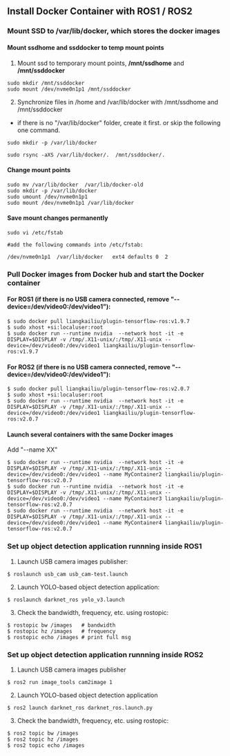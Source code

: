 ## Install Docker Container with ROS1 / ROS2

### Mount SSD to /var/lib/docker, which stores the docker images 

#### Mount ssdhome and ssddocker to temp mount points
1. Mount ssd to temporary mount points, **/mnt/ssdhome** and **/mnt/ssddocker** 
```
sudo mkdir /mnt/ssddocker  
sudo mount /dev/nvme0n1p1 /mnt/ssddocker  
```
2. Synchronize files in /home and /var/lib/docker with /mnt/ssdhome and /mnt/ssddocker
* if there is no "/var/lib/docker" folder, create it first. or skip the following one command.
```
sudo mkdir -p /var/lib/docker
```
```
sudo rsync -aXS /var/lib/docker/.  /mnt/ssddocker/.
```
#### Change mount points
```
sudo mv /var/lib/docker  /var/lib/docker-old
sudo mkdir -p /var/lib/docker
sudo umount /dev/nvme0n1p1 
sudo mount /dev/nvme0n1p1 /var/lib/docker
```
#### Save mount changes permanently
```
sudo vi /etc/fstab 
```
```
#add the following commands into /etc/fstab: 

/dev/nvme0n1p1  /var/lib/docker   ext4 defaults 0  2
```

### Pull Docker images from Docker hub and start the Docker container

#### For ROS1 (if there is no USB camera connected, remove "--device=/dev/video0:/dev/video1"):
```
$ sudo docker pull liangkailiu/plugin-tensorflow-ros:v1.9.7
$ sudo xhost +si:localuser:root
$ sudo docker run --runtime nvidia  --network host -it -e DISPLAY=$DISPLAY -v /tmp/.X11-unix/:/tmp/.X11-unix --device=/dev/video0:/dev/video1 liangkailiu/plugin-tensorflow-ros:v1.9.7
```
#### For ROS2 (if there is no USB camera connected, remove "--device=/dev/video0:/dev/video1"):
```
$ sudo docker pull liangkailiu/plugin-tensorflow-ros:v2.0.7
$ sudo xhost +si:localuser:root
$ sudo docker run --runtime nvidia  --network host -it -e DISPLAY=$DISPLAY -v /tmp/.X11-unix/:/tmp/.X11-unix --device=/dev/video0:/dev/video1 liangkailiu/plugin-tensorflow-ros:v2.0.7
```

#### Launch several containers with the same Docker images
Add "--name XX"
```
$ sudo docker run --runtime nvidia  --network host -it -e DISPLAY=$DISPLAY -v /tmp/.X11-unix/:/tmp/.X11-unix --device=/dev/video0:/dev/video1 --name MyContainer2 liangkailiu/plugin-tensorflow-ros:v2.0.7
$ sudo docker run --runtime nvidia  --network host -it -e DISPLAY=$DISPLAY -v /tmp/.X11-unix/:/tmp/.X11-unix --device=/dev/video0:/dev/video1 --name MyContainer3 liangkailiu/plugin-tensorflow-ros:v2.0.7
$ sudo docker run --runtime nvidia  --network host -it -e DISPLAY=$DISPLAY -v /tmp/.X11-unix/:/tmp/.X11-unix --device=/dev/video0:/dev/video1 --name MyContainer4 liangkailiu/plugin-tensorflow-ros:v2.0.7   
```

### Set up object detection application runnning inside ROS1
1. Launch USB camera images publisher:
```
$ roslaunch usb_cam usb_cam-test.launch
```
2. Launch YOLO-based object detection application:
```
$ roslaunch darknet_ros yolo_v3.launch
```
3. Check the bandwidth, frequency, etc. using rostopic:
```
$ rostopic bw /images   # bandwidth
$ rostopic hz /images   # frequency
$ rostopic echo /images # print full msg
```

### Set up object detection application runnning inside ROS2
1. Launch USB camera images publisher
```
$ ros2 run image_tools cam2image 1
```
2. Launch YOLO-based object detection application
```
$ ros2 launch darknet_ros darknet_ros.launch.py
```
3. Check the bandwidth, frequency, etc. using rostopic:
```
$ ros2 topic bw /images
$ ros2 topic hz /images
$ ros2 topic echo /images
```

